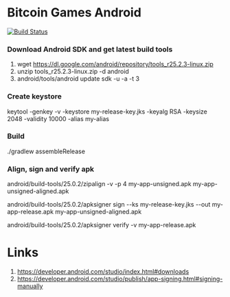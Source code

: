 # Bitcoin Games Android

[![Build Status](https://app.bitrise.io/app/a6dbce9119abac7f/status.svg?token=9XWsYnhhu6hulazGVdTkbw)](https://app.bitrise.io/app/a6dbce9119abac7f)

### Download Android SDK and get latest build tools
1. wget https://dl.google.com/android/repository/tools_r25.2.3-linux.zip
2. unzip tools_r25.2.3-linux.zip -d android
3. android/tools/android update sdk -u -a -t 3

### Create keystore
keytool -genkey -v -keystore my-release-key.jks -keyalg RSA -keysize 2048 -validity 10000 -alias my-alias

### Build

./gradlew assembleRelease

### Align, sign and verify apk
android/build-tools/25.0.2/zipalign -v -p 4 my-app-unsigned.apk my-app-unsigned-aligned.apk

android/build-tools/25.0.2/apksigner sign --ks my-release-key.jks --out my-app-release.apk my-app-unsigned-aligned.apk

android/build-tools/25.0.2/apksigner verify -v my-app-release.apk

# Links
1. https://developer.android.com/studio/index.html#downloads
2. https://developer.android.com/studio/publish/app-signing.html#signing-manually
